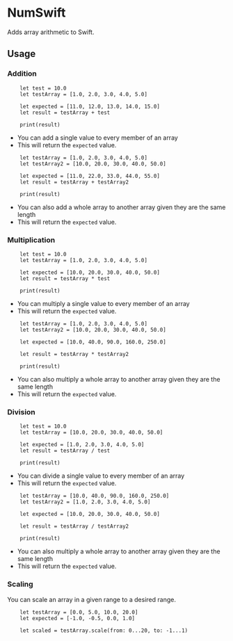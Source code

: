 # NumSwift

Adds array arithmetic to Swift. 

## Usage 
### Addition 
```
    let test = 10.0
    let testArray = [1.0, 2.0, 3.0, 4.0, 5.0]
    
    let expected = [11.0, 12.0, 13.0, 14.0, 15.0]
    let result = testArray + test
    
    print(result)
```
- You can add a single value to every member of an array
- This will return the `expected` value. 
```
    let testArray = [1.0, 2.0, 3.0, 4.0, 5.0]
    let testArray2 = [10.0, 20.0, 30.0, 40.0, 50.0]

    let expected = [11.0, 22.0, 33.0, 44.0, 55.0]
    let result = testArray + testArray2
    
    print(result)
```
- You can also add a whole array to another array given they are the same length
- This will return the `expected` value. 

### Multiplication 
```
    let test = 10.0
    let testArray = [1.0, 2.0, 3.0, 4.0, 5.0]
    
    let expected = [10.0, 20.0, 30.0, 40.0, 50.0]
    let result = testArray * test
    
    print(result)
```
- You can multiply a single value to every member of an array
- This will return the `expected` value. 
```
    let testArray = [1.0, 2.0, 3.0, 4.0, 5.0]
    let testArray2 = [10.0, 20.0, 30.0, 40.0, 50.0]

    let expected = [10.0, 40.0, 90.0, 160.0, 250.0]
    
    let result = testArray * testArray2
    
    print(result)
```
- You can also multiply a whole array to another array given they are the same length
- This will return the `expected` value. 

### Division 
```
    let test = 10.0
    let testArray = [10.0, 20.0, 30.0, 40.0, 50.0]

    let expected = [1.0, 2.0, 3.0, 4.0, 5.0]
    let result = testArray / test
    
    print(result)
```
- You can divide a single value to every member of an array
- This will return the `expected` value. 
```
    let testArray = [10.0, 40.0, 90.0, 160.0, 250.0]
    let testArray2 = [1.0, 2.0, 3.0, 4.0, 5.0]

    let expected = [10.0, 20.0, 30.0, 40.0, 50.0]

    let result = testArray / testArray2
    
    print(result)
```
- You can also multiply a whole array to another array given they are the same length
- This will return the `expected` value. 

### Scaling 
You can scale an array in a given range to a desired range. 
```
    let testArray = [0.0, 5.0, 10.0, 20.0]
    let expected = [-1.0, -0.5, 0.0, 1.0]
    
    let scaled = testArray.scale(from: 0...20, to: -1...1)
```
